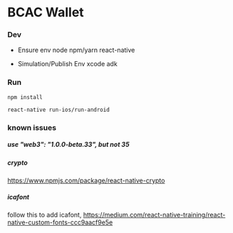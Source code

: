 # BCAC Wallet

### Dev

- Ensure env
node
npm/yarn
react-native

- Simulation/Publish Env
xcode
adk

### Run

```
npm install

react-native run-ios/run-android
```

### known issues
##### use "web3": "1.0.0-beta.33", but not 35
##### crypto 
https://www.npmjs.com/package/react-native-crypto
##### icafont
follow this to add icafont,
https://medium.com/react-native-training/react-native-custom-fonts-ccc9aacf9e5e